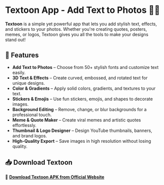 # Textoon App - Add Text to Photos 🎨✨  

**Textoon** is a simple yet powerful app that lets you add stylish text, effects, and stickers to your photos. Whether you're creating quotes, posters, memes, or logos, Textoon gives you all the tools to make your designs stand out!  

## 🚀 Features  

- **Add Text to Photos** – Choose from 50+ stylish fonts and customize text easily.  
- **3D Text & Effects** – Create curved, embossed, and rotated text for unique designs.  
- **Color & Gradients** – Apply solid colors, gradients, and textures to your text.  
- **Stickers & Emojis** – Use fun stickers, emojis, and shapes to decorate images.  
- **Background Editing** – Remove, change, or blur backgrounds for a professional touch.  
- **Meme & Quote Maker** – Create viral memes and artistic quotes effortlessly.  
- **Thumbnail & Logo Designer** – Design YouTube thumbnails, banners, and brand logos.  
- **High-Quality Export** – Save images in high resolution without losing quality.  

## 📥 Download Textoon  

🔗 **[Download Textoon APK from Official Website](https://textoonapp.com/)** 
